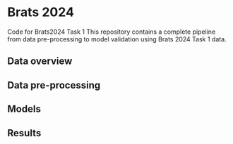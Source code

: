 # Brats 2024
Code for Brats2024 Task 1
This repository contains a complete pipeline from data pre-processing to model validation using Brats 2024 Task 1 data.

## Data overview

## Data pre-processing

## Models

## Results
